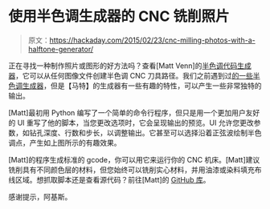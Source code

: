 # 使用半色调生成器的 CNC 铣削照片

> 原文：<https://hackaday.com/2015/02/23/cnc-milling-photos-with-a-halftone-generator/>

正在寻找一种制作照片或图形的好方法吗？查看[Matt Venn]的[半色调代码生成器](http://www.mattvenn.net/2014/10/07/drill-pic-gcode-generator-updated/)，它可以从任何图像文件创建半色调 CNC 刀具路径。我们之前遇到过[的一些半色调生成器](http://hackaday.com/2011/09/14/making-better-cnc-halftone-pictures/)，但是【马特】的生成器有一些有趣的特性，可以产生一些非常独特的输出。

[Matt]最初用 Python 编写了一个简单的命令行程序，但只是用一个更加用户友好的 UI 重写了他的脚本，当您更改选项时，它会呈现输出的预览。UI 允许您更改参数，如钻孔深度、行数和步长，以调整输出。它甚至可以选择沿着正弦波绘制半色调点，产生如上图所示的有趣效果。

[Matt]的程序生成标准的 gcode，你可以用它来运行你的 CNC 机床。[Matt]建议铣削具有不同颜色层的材料，但您始终可以铣削实心材料，并用油漆或染料填充布线区域。想抓取脚本还是查看源代码？前往[Matt]的 [GitHub 库](https://github.com/mattvenn/cad/tree/master/tools/drillpic2)。

感谢提示，阿基斯。